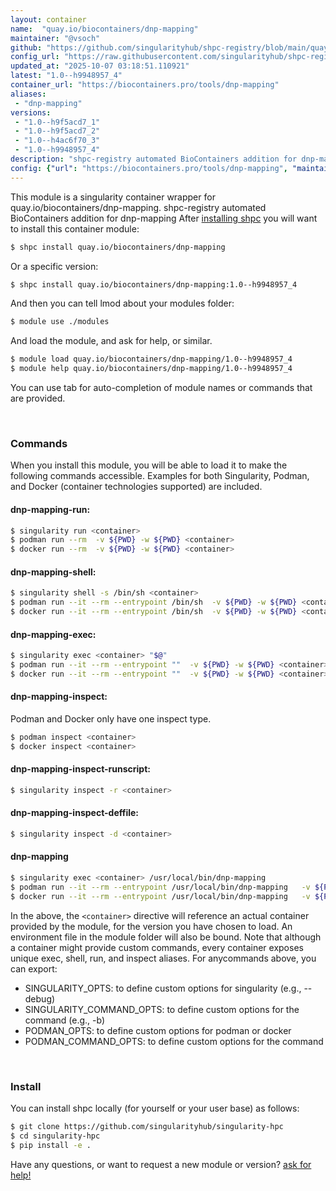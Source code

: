 ```yaml
---
layout: container
name:  "quay.io/biocontainers/dnp-mapping"
maintainer: "@vsoch"
github: "https://github.com/singularityhub/shpc-registry/blob/main/quay.io/biocontainers/dnp-mapping/container.yaml"
config_url: "https://raw.githubusercontent.com/singularityhub/shpc-registry/main/quay.io/biocontainers/dnp-mapping/container.yaml"
updated_at: "2025-10-07 03:18:51.110921"
latest: "1.0--h9948957_4"
container_url: "https://biocontainers.pro/tools/dnp-mapping"
aliases:
 - "dnp-mapping"
versions:
 - "1.0--h9f5acd7_1"
 - "1.0--h9f5acd7_2"
 - "1.0--h4ac6f70_3"
 - "1.0--h9948957_4"
description: "shpc-registry automated BioContainers addition for dnp-mapping"
config: {"url": "https://biocontainers.pro/tools/dnp-mapping", "maintainer": "@vsoch", "description": "shpc-registry automated BioContainers addition for dnp-mapping", "latest": {"1.0--h9948957_4": "sha256:742d5de9eec1121629b5d3b712c052bc9989cc4130f290a1d57b6e642444f2ab"}, "tags": {"1.0--h9f5acd7_1": "sha256:61d02254f14045902e6fbfac0f75bab2ef5d6b0dd03de924be9a204de708364f", "1.0--h9f5acd7_2": "sha256:c297de031689c20b202bc674d615aa998181c382d9184ae2ef623015b9bcb24d", "1.0--h4ac6f70_3": "sha256:8b2915e87b3eaa955bb5733550a7320648d6ccdb38a61f59b254284562a90d5c", "1.0--h9948957_4": "sha256:742d5de9eec1121629b5d3b712c052bc9989cc4130f290a1d57b6e642444f2ab"}, "docker": "quay.io/biocontainers/dnp-mapping", "aliases": {"dnp-mapping": "/usr/local/bin/dnp-mapping"}}
---
```


This module is a singularity container wrapper for quay.io/biocontainers/dnp-mapping.
shpc-registry automated BioContainers addition for dnp-mapping
After [installing shpc](#install) you will want to install this container module:


```bash
$ shpc install quay.io/biocontainers/dnp-mapping
```

Or a specific version:

```bash
$ shpc install quay.io/biocontainers/dnp-mapping:1.0--h9948957_4
```

And then you can tell lmod about your modules folder:

```bash
$ module use ./modules
```

And load the module, and ask for help, or similar.

```bash
$ module load quay.io/biocontainers/dnp-mapping/1.0--h9948957_4
$ module help quay.io/biocontainers/dnp-mapping/1.0--h9948957_4
```

You can use tab for auto-completion of module names or commands that are provided.

<br>

### Commands

When you install this module, you will be able to load it to make the following commands accessible.
Examples for both Singularity, Podman, and Docker (container technologies supported) are included.

#### dnp-mapping-run:

```bash
$ singularity run <container>
$ podman run --rm  -v ${PWD} -w ${PWD} <container>
$ docker run --rm  -v ${PWD} -w ${PWD} <container>
```

#### dnp-mapping-shell:

```bash
$ singularity shell -s /bin/sh <container>
$ podman run --it --rm --entrypoint /bin/sh  -v ${PWD} -w ${PWD} <container>
$ docker run --it --rm --entrypoint /bin/sh  -v ${PWD} -w ${PWD} <container>
```

#### dnp-mapping-exec:

```bash
$ singularity exec <container> "$@"
$ podman run --it --rm --entrypoint ""  -v ${PWD} -w ${PWD} <container> "$@"
$ docker run --it --rm --entrypoint ""  -v ${PWD} -w ${PWD} <container> "$@"
```

#### dnp-mapping-inspect:

Podman and Docker only have one inspect type.

```bash
$ podman inspect <container>
$ docker inspect <container>
```

#### dnp-mapping-inspect-runscript:

```bash
$ singularity inspect -r <container>
```

#### dnp-mapping-inspect-deffile:

```bash
$ singularity inspect -d <container>
```


#### dnp-mapping

```bash
$ singularity exec <container> /usr/local/bin/dnp-mapping
$ podman run --it --rm --entrypoint /usr/local/bin/dnp-mapping   -v ${PWD} -w ${PWD} <container> -c " $@"
$ docker run --it --rm --entrypoint /usr/local/bin/dnp-mapping   -v ${PWD} -w ${PWD} <container> -c " $@"
```



In the above, the `<container>` directive will reference an actual container provided
by the module, for the version you have chosen to load. An environment file in the
module folder will also be bound. Note that although a container
might provide custom commands, every container exposes unique exec, shell, run, and
inspect aliases. For anycommands above, you can export:

 - SINGULARITY_OPTS: to define custom options for singularity (e.g., --debug)
 - SINGULARITY_COMMAND_OPTS: to define custom options for the command (e.g., -b)
 - PODMAN_OPTS: to define custom options for podman or docker
 - PODMAN_COMMAND_OPTS: to define custom options for the command

<br>

### Install

You can install shpc locally (for yourself or your user base) as follows:

```bash
$ git clone https://github.com/singularityhub/singularity-hpc
$ cd singularity-hpc
$ pip install -e .
```

Have any questions, or want to request a new module or version? [ask for help!](https://github.com/singularityhub/singularity-hpc/issues)